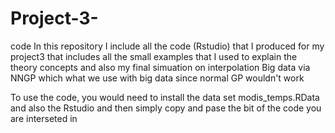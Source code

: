 # Project-3-
code 
In this repository I include all the code (Rstudio) that I produced for my project3 
that includes all the small examples that I used to explain the theory concepts and also my final simuation on interpolation Big data via NNGP which what we use with big data since normal GP wouldn't work 

To use the code, you would need to install the data set modis_temps.RData and also the Rstudio and then simply copy and pase the bit of the code you are interseted in 


